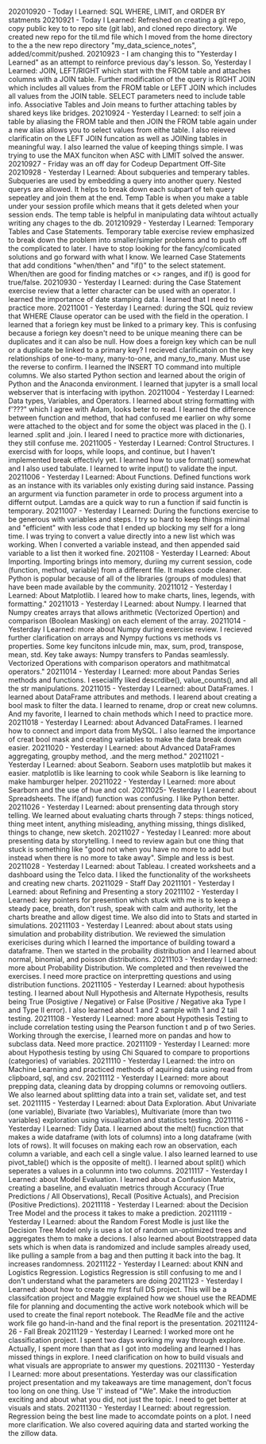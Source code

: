 202010920 - Today I Learned: SQL WHERE, LIMIT, and ORDER BY statments
20210921 - Today I Learned: Refreshed on creating a git repo, copy public key to to repo site (git lab), and cloned repo directory. We created new repo for the til.md file which I moved from the home directory to the a the new repo directory "my_data_science_notes", added/commit/pushed.
20210923 - I am changing this to "Yesterday I Learned" as an attempt to reinforce previous day's lesson. So, Yesterday I Learned: JOIN, LEFT/RIGHT which start with the FROM table and attaches columns with a JOIN table. Further modification of the query is RIGHT JOIN which includes all values from the FROM table or LEFT JOIN which includes all values from the JOIN table. SELECT parameters need to include table info.  Associative Tables and Join means to further attaching tables by shared keys like bridges.
20210924 - Yesterday I Learned: to self join a table by aliasing the FROM table and then JOIN the FROM table again under a new alias allows you to select values from eithe table. I also reieved clarificatin on the LEFT JOIN funcation as well as JOINing tables in meaningful way. I also learned the value of keeping things simple. I was trying to use the MAX funciton when ASC with LIMIT solved the answer.
20210927 - Friday was an off day for Codeup Department Off-Site
20210928 - Yesterday I Learned: About subqueries and temperary tables. Subqueries are used by embedding a query into another query. Nested querys are allowed. It helps to break down each subpart of teh query sepeatley and join them at the end. Temp Table is when you make a table under your session profile which means that it gets deleted when your session ends. The temp table is helpful in manipulating data wihtout actually writing any chages to the db.
201210929 - Yesterday I Learned: Temporary Tables and Case Statements. Temporary table exercise review emphasized to break down the problem into smaller/simpler problems and to push off the complicated to later. I have to stop looking for the fancy/comlicated solutions and go forward with what I know. We learned Case Statements that add conditions "when/then" and "if()" to the select statement. When/then are good for finding matches or <> ranges, and if() is good for true/false.
20210930 - Yesterday I Learned: during the Case Statement exercise review that a letter character can be used with an operator. I learned the importance of date stamping data. I learned that I need to practice more.
20211001 - Yesterday I Learned: during the SQL quiz review that WHERE Clause operator can be used with the field in the operation. I learned that a foriegn key must be linked to a primary key. This is confusing because a foriegn key doesn't need to be unique meaning there can be duplicates and it can also be null. How does a foreign key which can be null or a duplicate be linked to a primary key?  I recieved clarificatoin on the key relationships of one-to-many, many-to-one, and many_to_many. Must use the reverse to confirm. I learned the INSERT TO command into multiple columns. We also started Python section and learned about the origin of Python and the Anaconda environment. I learned that jupyter is a small local webserver that is interfacing with ipython.
20211004 - Yesterday I Learned: Data types, Variables, and Operators. I learned about string formatting with f'???" which I agree with Adam, looks beter to read. I learned the difference between function and method, that had confused me earlier on why some were attached to the object and for some the object was placed in the (). I learned .split and .join. I leared I need to practice more with dictionaries, they still confuse me.
20211005 - Yesterday I Learned: Control Structures. I exercisd with for loops, while loops, and continue, but I haven't implemented break effectivly yet. I learned how to use format() somewhat and I also used tabulate. I learned to write input() to validate the input.
20211006 - Yesterday I Learned: About Functions. Defined functions work as an instance with its variables only existing during said instance. Passing an argurment via function parameter in orde to process argument into a differnt output. Lamdas are a quick way to run a function if said functin is temporary.
20211007 - Yesterday I Learned: During the functions exercise to be generous with variables and steps. I try so hard to keep things minimal and "efficient" with less code that I ended up blocking my self for a long time. I was trying to convert a value directly into a new list which was working. When I converted a variable instead, and then appended said variable to a list then it worked fine.
2021108 - Yesterday I Learned: About Importing. Importing brings into memory, duriing my current session, code (function, method, variable) from a different file. It makes code cleaner. Python is popular because of all of the libraries (groups of modules) that have been made available by the community.
20211012 - Yesterday I Learned: About Matplotlib. I leared how to make charts, lines, legends, with formatting."
20211013 - Yesterday I Learned: about Numpy. I learned that Numpy creates arrays that allows arithmetic (Vectorized Opertion) and comparison (Boolean Masking) on each element of the array. 
20211014 - Yesterday I Learned: more about Numpy during exercise review. I recieved further clarification on arrays and Nympy fuctions vs methods vs properties. Some key funcitons inlcude min, max, sum, prod, transpose, mean, std. Key take aways: Numpy transfers to Pandas seamlessly. Vectorized Operations with comparison operators and mathitmatcal operators."
20211014 - Yesterday I Learned: more about Pandas Series methods and functions. I eseciallfy liked descrdibe(), value_counts(), and all the str manipulations.
20211015 - Yesterday I Learned: about DataFrames. I learned about DataFrame attributes and methods. I learend about creating a bool mask to filter the data. I learned to rename, drop or creat new columns. And my favorite, I learned to chain methods which I need to practice more. 
20211018 - Yesterday I Learned: about Advanced DataFrames. I learned how to connect and import data from MySQL. I also learned the importance of creat bool mask and creating variables to make the data break down easier.
20211020 - Yesterday I Learned: about Advanced DataFrames aggregating, groupby method, .and the merg method."
20211021 - Yesterday I Learned: about Seaborn. Seaborn uses matplotlib but makes it easier. matplotlib is like learning to cook while Seaborn is like learning to make hamburger helper.
20211022 - Yesterday I Learned: more about Searborn and the use of hue and col.
20211025- Yesterday I Learend: about Spreadsheets. The if(and) function was confusing. I like Python better.
20211026 - Yesterday I Learned: about prensenting data through story telling. We learned about evaluating charts through 7 steps: things noticed, thing meet intent, anything misleading, anything missing, things disliked, things to change, new sketch.
20211027 - Yesteday I Leanred: more about presenting data by storytelling. I need to review again but one thing that stuck is something like "good not when you have no more to add but instead when there is no more to take away". Simple and less is best.
20211028 - Yesterday I Learned: about Tableau. I created worksheets and a dashboard using the Telco data. I liked the functionality of the worksheets and creating new charts.
20211029 - Staff Day 
20211101 - Yesterday I Learned: about Refining and Presenting a story
20211102 - Yesterday I Learned: key pointers for presention which stuck with me is to keep a steady pace, breath, don't rush, speak with calm and authority, let the charts breathe and allow digest time. We also did into to Stats and started in simulations. 
20211103 - Yesterday I Leanred: about about stats using simulation and probability distribution. We reviewed the simulation exericises during which I learned the importance of building toward a dataframe. Then we started in the probaility distribution and I learned about normal, binomial, and poisson distributions. 
20211103 - Yesterday I Learned: more about Probability Distribution. We completed and then reveiwed the exercises. I need more practice on interpretting questions and using distribution functions.
20211105 - Yesterday I Learned: about hypothesis testing. I learned about Null Hypothesis and Alternate Hypothesis, results being True (Posigtive / Negative) or False (Positive / Negative aka Type I and Type II error). I also learned about 1 and  2 sample with 1 and 2 tail testing.
20211108 - Yesterdy I Learned: more about Hypothesis Testing to include correlation testing using the Pearson function t and p of two Series. Working through the exercise, I learned more on pandas and how to subclass data. Need more practice.
20211109 - Yesterday I Learned: more about Hypothesis testing by using Chi Squared to compare to proportions (categories) of variables.
20211110 - Yesterday I Learned: the intro on Machine Learning and practiced methods of aquiring data using read from clipboard, sql, and csv.
20211112 - Yesterday I Learned: more about prepping data, cleaning data by dropping columns or removoing outliers. We also learned about splitting data into a train set, validate set, and  test set.
20211115 - Yesterday I Learned: about Data Exploration. Abut Univariate (one variable), Bivariate (two Variables), Multivariate (more than two variables) exploration using visualization and statistics testing.
20211116 - Yesterday I Learned: Tidy Data. I learned about the melt() fucnction that makes a wide dataframe (with lots of columns) into a long dataframe (with lots of rows). It will focuses on making each row an observation, each column a variable, and each cell a single value. I also learned learned to use pivot_table() which is the opposite of melt(). I learned about split() which seperates a values in a colunmn into two columns. 
20211117 - Yesterday I Learned: about Model Evaluation. I learned about a Confusion Matrix, creating a baseline, and evaluatin metrics through Accuracy (True Predictions / All Observations), Recall (Positive Actuals), and Precision (Positive Predictions).
20211118 - Yesterday I Learned: about the Decision Tree Model and the process it takes to make a prediction.
20211119 - Yesterday I Learned: about the Random Forest Modle is just like the Decision Tree Model only is uses a lot of random un-optimized trees and aggregates them to make a decions. I also learned about Bootstrapped data sets which is when data is randomized and include samples already used, like pulling a sample from a bag and then putting it back into the bag. It increases randomness.
20211122 - Yesterday I Learned: about KNN and Logistics Regression. Logistics Regression is still confusing to me and I don't understand what the parameters are doing
20211123 - Yesterday I Learned: about how to create my first full DS project. This will be a classifcation project and Maggie explained how we shouel use the README file for planning and documenting the active work notebook which will be used to create the final report notebook. The ReadMe file and the active work file go hand-in-hand and the final report is the presentation.
20211124-26 - Fall Break
20211129 - Yesterday I Learned: I worked more ont he classification project. I spent two days working my way through explore. Actually, I spent more than that as I got into modeling and learned I has missed things in explore. I need clarification on how to build visuals and what visuals are appropriate to answer my questions.
20211130 - Yesterday I Learned: more about presentations. Yesterday was our classification project presentation and my takeaways are time management, don't focus too long on one thing. Use 'I' instead of "We". Make the introduction exciting and about what you did, not just the topic. I need to get better at visuals and stats.
20211130 - Yesterday I Learned: about regression. Regression being the best line made to accomdate points on a plot. I need more clarification. We also covered aquiring data and started working the the zillow data.